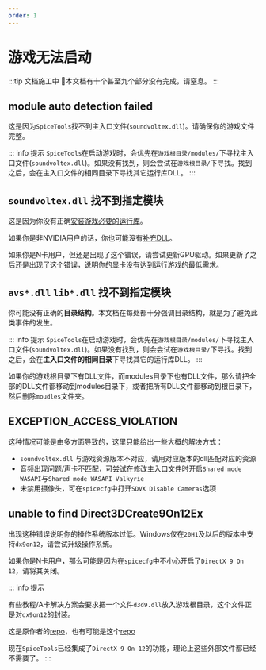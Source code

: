```yaml
---
order: 1
---
```


# 游戏无法启动

:::tip 文档施工中
:construction:本文档有十个甚至九个部分没有完成，请窒息。
:::

## module auto detection failed

这是因为`SpiceTools`找不到主入口文件(`soundvoltex.dll`)。请确保你的游戏文件完整。

::: info 提示
`SpiceTools`在启动游戏时，会优先在`游戏根目录/modules/`下寻找主入口文件(`soundvoltex.dll`)。如果没有找到，则会尝试在`游戏根目录/`下寻找。找到之后，会在主入口文件的相同目录下寻找其它运行库DLL。
:::

## `soundvoltex.dll` 找不到指定模块

这是因为你没有正确[安装游戏必要的运行库](../noob/preparation.md#运行环境)。

如果你是非NVIDIA用户的话，你也可能没有[补充DLL](../noob/structure.md#补充DLL)。

如果你是N卡用户，但还是出现了这个错误，请尝试更新GPU驱动。如果更新了之后还是出现了这个错误，说明你的显卡没有达到运行游戏的最低需求。

## `avs*.dll` `lib*.dll` 找不到指定模块

你可能没有正确的**目录结构**。本文档在每处都十分强调目录结构，就是为了避免此类事件的发生。

::: info 提示
`SpiceTools`在启动游戏时，会优先在`游戏根目录/modules/`下寻找主入口文件(`soundvoltex.dll`)。如果没有找到，则会尝试在`游戏根目录/`下寻找。找到之后，会在**主入口文件的相同目录**下寻找其它的运行库DLL。
:::

如果你的游戏根目录下有DLL文件，而modules目录下也有DLL文件，那么请把全部的DLL文件都移动到modules目录下，或者把所有DLL文件都移动到根目录下，然后删除`moudles`文件夹。

## EXCEPTION_ACCESS_VIOLATION

这种情况可能是由多方面导致的，这里只能给出一些大概的解决方式：

+ `soundvoltex.dll` 与游戏资源版本不对应，请用对应版本的dll匹配对应的资源
+ 音频出现问题/声卡不匹配，可尝试在[修改主入口文件](../noob/structure.md#主入口文件的修改)时开启`Shared mode WASAPI`与`Shared mode WASAPI Valkyrie`
+ 未禁用摄像头，可在`spicecfg`中打开`SDVX Disable Cameras`选项

## unable to find Direct3DCreate9On12Ex

出现这种错误说明你的操作系统版本过低。Windows仅在`20H1`及以后的版本中支持`dx9on12`，请尝试升级操作系统。

如果你是N卡用户，那么可能是因为在`spicecfg`中不小心开启了`DirectX 9 On 12`，请将其关闭。

::: info 提示

有些教程/A卡解决方案会要求把一个文件`d3d9.dll`放入游戏根目录，这个文件正是对`dx9on12`的封装。

这是原作者的[repo](https://github.com/Joshua-Ashton/neun-auf-zwoelf)，也有可能是这个[repo](https://github.com/narzoul/ForceD3D9On12)

现在`SpiceTools`已经集成了`DirectX 9 On 12`的功能，理论上这些外部文件都已经不需要了。
:::